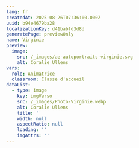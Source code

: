 ```yaml
---
lang: fr
createdAt: 2025-08-26T07:36:00.000Z
uuid: b94e4679ba28
localizationKey: d41babfd3d8d
generatePage: previewOnly
name: Virginie
preview:
  image:
    src: /_images/ae-autoportraits-virginie.svg
    alt: Coralie Ullens
vars:
  role: Animatrice
  classroom: Classe d'accueil
dataList:
  - type: image
    key: imgVerso
    src: /_images/Photo-Virginie.webp
    alt: Coralie Ullens
    title: ''
    width: null
    aspectRatio: null
    loading: ''
    imgAttrs: ''
---
```


